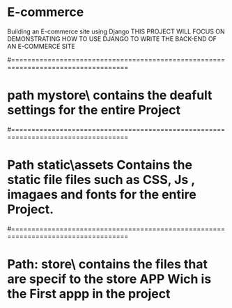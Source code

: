 # E-commerce

Building an E-commerce site using Django
THIS PROJECT WILL FOCUS ON DEMONSTRATING HOW TO USE DJANGO TO WRITE
THE BACK-END OF AN E-COMMERCE SITE

#===================================================================================

# path mystore\ contains the deafult settings for the entire Project

#===================================================================================

# Path static\assets Contains the static file files such as CSS, Js , imagaes and fonts for the entire Project.

#===================================================================================

# Path: store\ contains the files that are specif to the store APP Wich is the First appp in the project
